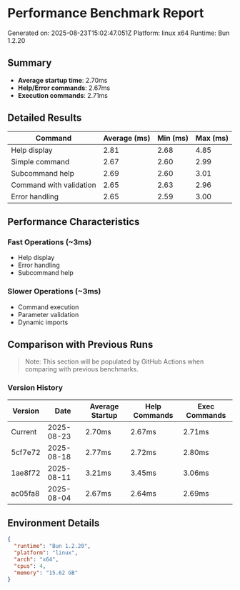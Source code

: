 # Performance Benchmark Report

Generated on: 2025-08-23T15:02:47.051Z
Platform: linux x64
Runtime: Bun 1.2.20

## Summary

- **Average startup time**: 2.70ms
- **Help/Error commands**: 2.67ms
- **Execution commands**: 2.71ms

## Detailed Results

| Command | Average (ms) | Min (ms) | Max (ms) |
|---------|-------------|----------|----------|
| Help display | 2.81 | 2.68 | 4.85 |
| Simple command | 2.67 | 2.60 | 2.99 |
| Subcommand help | 2.69 | 2.60 | 3.01 |
| Command with validation | 2.65 | 2.63 | 2.96 |
| Error handling | 2.65 | 2.59 | 3.00 |

## Performance Characteristics

### Fast Operations (~3ms)
- Help display
- Error handling
- Subcommand help

### Slower Operations (~3ms)
- Command execution
- Parameter validation
- Dynamic imports

## Comparison with Previous Runs

> Note: This section will be populated by GitHub Actions when comparing with previous benchmarks.

### Version History

| Version | Date | Average Startup | Help Commands | Exec Commands |
|---------|------|-----------------|---------------|---------------|
| Current | 2025-08-23 | 2.70ms | 2.67ms | 2.71ms |
| 5cf7e72 | 2025-08-18 | 2.77ms | 2.72ms | 2.80ms |
| 1ae8f72 | 2025-08-11 | 3.21ms | 3.45ms | 3.06ms |
| ac05fa8 | 2025-08-04 | 2.67ms | 2.64ms | 2.69ms |

## Environment Details

```json
{
  "runtime": "Bun 1.2.20",
  "platform": "linux",
  "arch": "x64",
  "cpus": 4,
  "memory": "15.62 GB"
}
```
